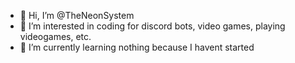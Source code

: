 - 👋 Hi, I’m @TheNeonSystem
- 👀 I’m interested in coding for discord bots, video games, playing videogames, etc.
- 🌱 I’m currently learning nothing because I havent started

